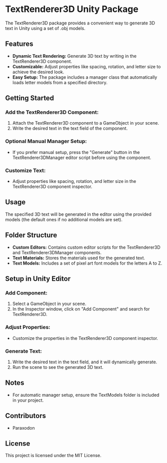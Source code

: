 # TextRenderer3D Unity Package

The TextRenderer3D package provides a convenient way to generate 3D text in Unity using a set of .obj models.

## Features

- **Dynamic Text Rendering:** Generate 3D text by writing in the TextRenderer3D component.
- **Customizable:** Adjust properties like spacing, rotation, and letter size to achieve the desired look.
- **Easy Setup:** The package includes a manager class that automatically loads letter models from a specified directory.

## Getting Started

### Add the TextRenderer3D Component:

1. Attach the TextRenderer3D component to a GameObject in your scene.
2. Write the desired text in the text field of the component.

### Optional Manual Manager Setup:

- If you prefer manual setup, press the "Generate" button in the TextRenderer3DManager editor script before using the component.

### Customize Text:

- Adjust properties like spacing, rotation, and letter size in the TextRenderer3D component inspector.

## Usage

The specified 3D text will be generated in the editor using the provided models (the default ones if no additional models are set).

## Folder Structure

- **Custom Editors:** Contains custom editor scripts for the TextRenderer3D and TextRenderer3DManager components.
- **Text Materials:** Stores the materials used for the generated text.
- **Text Models:** Includes a set of pixel art font models for the letters A to Z.

## Setup in Unity Editor

### Add Component:

1. Select a GameObject in your scene.
2. In the Inspector window, click on "Add Component" and search for TextRenderer3D.

### Adjust Properties:

- Customize the properties in the TextRenderer3D component inspector.

### Generate Text:

1. Write the desired text in the text field, and it will dynamically generate.
2. Run the scene to see the generated 3D text.

## Notes

- For automatic manager setup, ensure the TextModels folder is included in your project.

## Contributors

- Paraxodon

## License

This project is licensed under the MIT License.